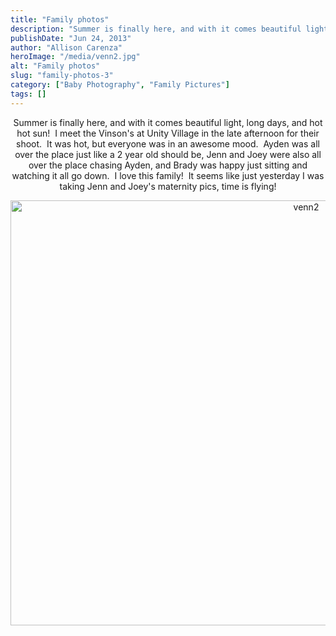 ```yaml
---
title: "Family photos"
description: "Summer is finally here, and with it comes beautiful light, long days, and hot hot sun!  I meet the Vinson&apos;s "
publishDate: "Jun 24, 2013"
author: "Allison Carenza"
heroImage: "/media/venn2.jpg"
alt: "Family photos"
slug: "family-photos-3"
category: ["Baby Photography", "Family Pictures"]
tags: []
---
```


<p style="text-align: center;">
<p style="text-align: center;">Summer is finally here, and with it comes beautiful light, long days, and hot hot sun!  I meet the Vinson&apos;s at Unity Village in the late afternoon for their shoot.  It was hot, but everyone was in an awesome mood.  Ayden was all over the place just like a 2 year old should be, Jenn and Joey were also all over the place chasing Ayden, and Brady was happy just sitting and watching it all go down.  I love this family!  It seems like just yesterday I was taking Jenn and Joey&apos;s maternity pics, time is flying!</p>
<p style="text-align: center;">
<img class="aligncenter size-full wp-image-4950" alt="venn2" src="/media/venn2.jpg" width="930" height="680"   /></p>
